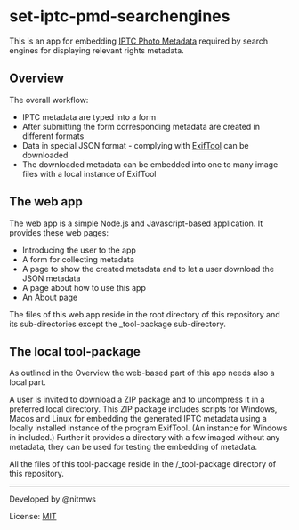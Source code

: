 # set-iptc-pmd-searchengines

This is an app for embedding [IPTC Photo Metadata](https://iptc.org/standards/photo-metadata/iptc-standard/) required by search engines for displaying relevant rights metadata.

## Overview

The overall workflow:
* IPTC metadata are typed into a form
* After submitting the form corresponding metadata are created in different formats
* Data in special JSON format - complying with [ExifTool](https://exiftool.org) can be downloaded
* The downloaded metadata can be embedded into one to many image files with a local instance of ExifTool

## The web app

The web app is a simple Node.js and Javascript-based application. It provides these web pages: 
* Introducing the user to the app
* A form for collecting metadata
* A page to show the created metadata and to let a user download the JSON metadata
* A page about how to use this app
* An About page

The files of this web app reside in the root directory of this repository and its sub-directories except the _tool-package sub-directory.

## The local tool-package

As outlined in the Overview the web-based part of this app needs also a local part.

A user is invited to download a ZIP package and to uncompress it in a preferred local directory. This ZIP package includes scripts for Windows, Macos and Linux for embedding the generated IPTC metadata using a locally installed instance of the program ExifTool. (An instance for Windows in included.) Further it provides a directory with a few imaged without any metadata, they can be used for testing the embedding of metadata.

All the files of this tool-package reside in the /_tool-package directory of this repository.
 
----

Developed by @nitmws

License: [MIT](LICENSE)